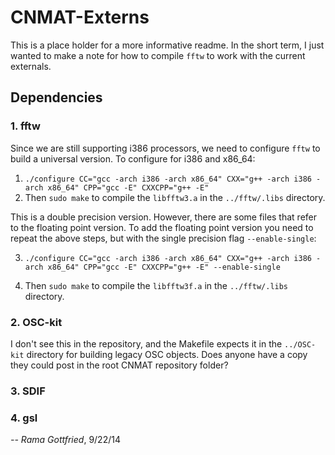 CNMAT-Externs
=============

This is a place holder for a more informative readme. In the short term, I just wanted to make a note for how to compile `fftw` to work with the current externals.

## Dependencies
### 1. fftw
Since we are still supporting i386 processors, we need to configure `fftw` to build a universal version. To configure for i386 and x86_64:
1. `./configure CC="gcc -arch i386 -arch x86_64" CXX="g++ -arch i386 -arch x86_64" CPP="gcc -E" CXXCPP="g++ -E"`
2. Then `sudo make` to compile the `libfftw3.a` in the `../fftw/.libs` directory.

This is a double precision version. However, there are some files that refer to the floating point version. To add the floating point version you need to repeat the above steps, but with the single precision flag `--enable-single`:

3. `./configure CC="gcc -arch i386 -arch x86_64" CXX="g++ -arch i386 -arch x86_64" CPP="gcc -E" CXXCPP="g++ -E" --enable-single`

4. Then `sudo make` to compile the `libfftw3f.a` in the `../fftw/.libs` directory.

### 2. OSC-kit
I don't see this in the repository, and the Makefile expects it in the `../OSC-kit` directory for building legacy OSC objects.  Does anyone have a copy they could post in the root CNMAT repository folder?

### 3. SDIF

### 4. gsl




*-- Rama Gottfried*, 9/22/14
